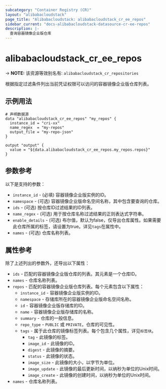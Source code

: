 ```yaml
---
subcategory: "Container Registry (CR)"
layout: "alibabacloudstack"
page_title: "Alibabacloudstack: alibabacloudstack_cr_ee_repos"
sidebar_current: "docs-alibabacloudstack-datasource-cr-ee-repos"
description: |-
  查询容器镜像企业版仓库
---
```


# alibabacloudstack_cr_ee_repos
-> **NOTE:** 该资源等效别名有: `alibabacloudstack_cr_repositories`

根据指定过滤条件列出当前凭证权限可以访问的容器镜像企业版仓库列表。



## 示例用法

```
# 声明数据源
data "alibabacloudstack_cr_ee_repos" "my_repos" {
  instance_id = "cri-xx"
  name_regex  = "my-repos"
  output_file = "my-repo-json"
}

output "output" {
  value = "${data.alibabacloudstack_cr_ee_repos.my_repos.repos}"
}
```

## 参数参考

以下是支持的参数：

* `instance_id` - (必填) 容器镜像企业版实例的ID。
* `namespace` - (可选) 容器镜像企业版命名空间名称，其中包含要查询的仓库。
* `ids` - (可选) 按仓库ID过滤结果的ID列表。
* `name_regex` - (可选) 用于按仓库名称过滤结果的正则表达式字符串。
* `enable_details` - (可选) 布尔值，默认为false，仅导出仓库属性。如果需要此仓库所属的标签，请设置为true。详见`tags`在属性中。
* `names` - (可选) 仓库名称列表。

## 属性参考

除了上述列出的参数外，还导出以下属性：

* `ids` - 匹配的容器镜像企业版仓库的列表。其元素是一个仓库ID。
* `names` - 仓库名称列表。
* `repos` - 匹配的容器镜像企业版仓库列表。每个元素包含以下属性：
  * `instance_id` - 容器镜像企业版实例的ID。
  * `namespace` - 存储库所在的容器镜像企业版命名空间名称。
  * `id` - 容器镜像企业版存储库的ID。
  * `name` - 容器镜像企业版存储库的名称。
  * `summary` - 仓库的一般信息。
  * `repo_type` - `PUBLIC` 或 `PRIVATE`，仓库的可见性。
  * `tags` - 属于此仓库的镜像标签列表。每个包含几个属性，详见`标签块`。
    * `tag` - 此镜像的标签。
    * `image_id` - 此镜像的ID。
    * `digest` - 此镜像的摘要。
    * `status` - 此镜像的状态。
    * `image_size` - 此镜像的大小，以字节为单位。
    * `image_update` - 此镜像的最后更新时间，以纳秒为单位的Unix时间。
    * `image_create` - 此镜像的创建时间，以纳秒为单位的Unix时间。
* `names` - 仓库名称列表。
